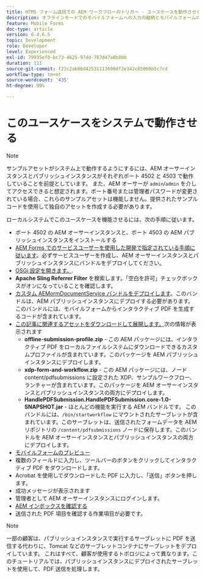 ```yaml
---
title: HTM5 フォーム送信での AEM ワークフローのトリガー - ユースケースを動作させる
description: オフラインモードでのモバイルフォームへの入力の継続とモバイルフォームの送信による AEM ワークフローのトリガー
feature: Mobile Forms
doc-type: article
version: 6.4,6.5
topic: Development
role: Developer
level: Experienced
exl-id: 79935ef0-bc73-4625-97dd-767d47a8b8bb
duration: 111
source-git-commit: f23c2ab86d42531113690df2e342c65060b5c7cd
workflow-type: tm+mt
source-wordcount: '435'
ht-degree: 99%

---
```


# このユースケースをシステムで動作させる

>[!NOTE]
>
>サンプルアセットがシステム上で動作するようにするには、AEM オーサーインスタンスとパブリッシュインスタンスがそれぞれポート 4502 と 4503 で動作していることを前提としています。 また、AEM オーサーが `admin`/`admin` を介してアクセスできると想定されます。ポート番号または管理者パスワードが変更されている場合、これらのサンプルアセットは機能しません。提供されたサンプルコードを使用して独自のアセットを作成する必要があります。

ローカルシステムでこのユースケースを機能させるには、次の手順に従います。

* ポート 4502 の AEM オーサーインスタンスと、ポート 4503 の AEM パブリッシュインスタンスをインストールする
* [AEM Forms でのサービスユーザーを使用した開発で指定されている手順に従います](https://experienceleague.adobe.com/docs/experience-manager-learn/forms/adaptive-forms/service-user-tutorial-develop.html?lang=ja)。必ずサービスユーザーを作成し、AEM オーサーインスタンスとパブリッシュインスタンスにバンドルをデプロイしてください。
* [OSGi 設定を開きます。](http://localhost:4503/system/console/configMgr).
* **Apache Sling Referrer Filter** を検索します。「空白を許可」チェックボックスがオンになっていることを確認します。
* [カスタム AEMormDocumentService バンドルをデプロイします](/help/forms/assets/common-osgi-bundles/AEMFormsDocumentServices.core-1.0-SNAPSHOT.jar)。このバンドルは、AEM パブリッシュインスタンスにデプロイする必要があります。 このバンドルには、モバイルフォームからインタラクティブ PDF を生成するコードが含まれています。
* [この記事に関連するアセットをダウンロードして展開します。](assets/offline-pdf-submission-assets.zip)次の情報が表示されます
   * **offline-submission-profile.zip** - この AEM パッケージには、インタラクティブ PDF をローカルファイルシステムにダウンロードできるカスタムプロファイルが含まれています。このパッケージを AEM パブリッシュインスタンスにデプロイします。
   * **xdp-form-and-workflow.zip** - この AEM パッケージには、ノード content/pdfsubmissions に設定された XDP、サンプルワークフロー、ランチャーが含まれています。このパッケージを AEM オーサーインスタンスとパブリッシュインスタンスの両方にデプロイします。
   * **HandlePDFSubmission.HandlePDFSubmission.core-1.0-SNAPSHOT.jar** - ほとんどの機能を実行する AEM バンドルです。 このバンドルには、`/bin/startworkflow` にマウントされたサーブレットが含まれています。このサーブレットは、送信されたフォームデータを AEMリポジトリの `/content/pdfsubmissions` ノードに保存します。このバンドルを AEM オーサーインスタンスとパブリッシュインスタンスの両方にデプロイします。
* [モバイルフォームのプレビュー](http://localhost:4503/content/dam/formsanddocuments/shipping-address-addition-updation-form/jcr:content)
* 複数のフィールドに入力し、ツールバーのボタンをクリックしてインタラクティブ PDF をダウンロードします。
* Acrobat を使用してダウンロードした PDF に入力し、「送信」ボタンを押します。
* 成功メッセージが表示されます
* 管理者として AEM オーサーインスタンスにログインします。
* [AEM インボックスを確認する](http://localhost:4502/aem/inbox)
* 送信された PDF 項目を確認する作業項目が必要です。

>[!NOTE]
>
>一部の顧客は、パブリッシュインスタンスで実行するサーブレットに PDF を送信する代わりに、Tomcat などのサーブレットコンテナにサーブレットをデプロイしています。 これはすべて、顧客が使用するトポロジによって異なります。このチュートリアルでは、パブリッシュインスタンスにデプロイされたサーブレットを使用して、PDF 送信を処理します。
